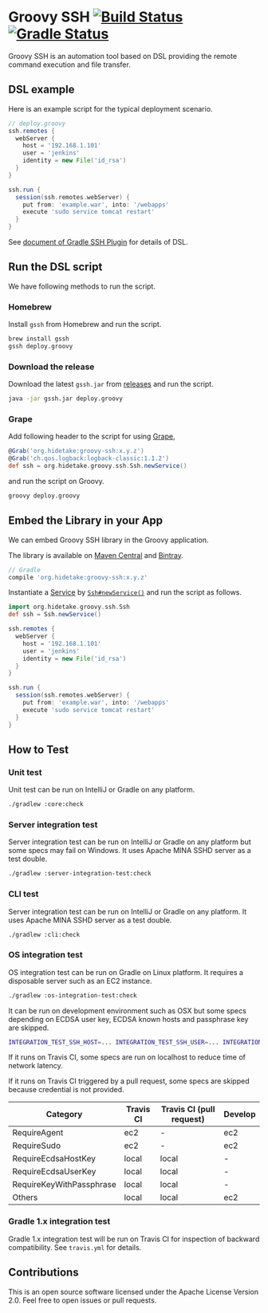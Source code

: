 Groovy SSH [![Build Status](https://travis-ci.org/int128/groovy-ssh.svg?branch=master)](https://travis-ci.org/int128/groovy-ssh) [![Gradle Status](https://gradleupdate.appspot.com/int128/groovy-ssh/status.svg?branch=master)](https://gradleupdate.appspot.com/int128/groovy-ssh/status)
==========

Groovy SSH is an automation tool based on DSL providing the remote command execution and file transfer.


DSL example
-----------

Here is an example script for the typical deployment scenario.

```groovy
// deploy.groovy
ssh.remotes {
  webServer {
    host = '192.168.1.101'
    user = 'jenkins'
    identity = new File('id_rsa')
  }
}

ssh.run {
  session(ssh.remotes.webServer) {
    put from: 'example.war', into: '/webapps'
    execute 'sudo service tomcat restart'
  }
}
```

See [document of Gradle SSH Plugin](https://gradle-ssh-plugin.github.io) for details of DSL.


Run the DSL script
------------------

We have following methods to run the script.

### Homebrew

Install `gssh` from Homebrew and run the script.

```sh
brew install gssh
gssh deploy.groovy
```

### Download the release

Download the latest `gssh.jar` from [releases](https://github.com/int128/groovy-ssh/releases) and run the script.

```sh
java -jar gssh.jar deploy.groovy
```

### Grape

Add following header to the script for using [Grape](http://groovy.codehaus.org/Grape),

```groovy
@Grab('org.hidetake:groovy-ssh:x.y.z')
@Grab('ch.qos.logback:logback-classic:1.1.2')
def ssh = org.hidetake.groovy.ssh.Ssh.newService()
```

and run the script on Groovy.

```sh
groovy deploy.groovy
```


Embed the Library in your App
-----------------------------

We can embed Groovy SSH library in the Groovy application.

The library is available
on [Maven Central](http://search.maven.org/#search%7Cgav%7C1%7Cg%3A%22org.hidetake%22%20AND%20a%3A%22groovy-ssh%22)
and [Bintray](https://bintray.com/int128/maven/groovy-ssh).

```groovy
// Gradle
compile 'org.hidetake:groovy-ssh:x.y.z'
```

Instantiate a [Service](src/main/groovy/org/hidetake/groovy/ssh/core/Service.groovy)
by [`Ssh#newService()`](src/main/groovy/org/hidetake/groovy/ssh/Ssh.groovy)
and run the script as follows.

```groovy
import org.hidetake.groovy.ssh.Ssh
def ssh = Ssh.newService()

ssh.remotes {
  webServer {
    host = '192.168.1.101'
    user = 'jenkins'
    identity = new File('id_rsa')
  }
}

ssh.run {
  session(ssh.remotes.webServer) {
    put from: 'example.war', into: '/webapps'
    execute 'sudo service tomcat restart'
  }
}
```


How to Test
-----------

### Unit test

Unit test can be run on IntelliJ or Gradle on any platform.

```sh
./gradlew :core:check
```


### Server integration test

Server integration test can be run on IntelliJ or Gradle on any platform but some specs may fail on Windows.
It uses Apache MINA SSHD server as a test double.

```sh
./gradlew :server-integration-test:check
```


### CLI test

Server integration test can be run on IntelliJ or Gradle on any platform.
It uses Apache MINA SSHD server as a test double.

```sh
./gradlew :cli:check
```


### OS integration test

OS integration test can be run on Gradle on Linux platform.
It requires a disposable server such as an EC2 instance.

```sh
./gradlew :os-integration-test:check
```

It can be run on development environment such as OSX
but some specs depending on ECDSA user key, ECDSA known hosts and passphrase key are skipped.

```sh
INTEGRATION_TEST_SSH_HOST=... INTEGRATION_TEST_SSH_USER=... INTEGRATION_TEST_SSH_KEY_PATH=... ./gradlew :os-integration-test:check
```

If it runs on Travis CI,
some specs are run on localhost to reduce time of network latency.

If it runs on Travis CI triggered by a pull request,
some specs are skipped because credential is not provided.


Category                    | Travis CI | Travis CI (pull request)  | Develop
----------------------------|-----------|---------------------------|--------
RequireAgent                | ec2       | -                         | ec2
RequireSudo                 | ec2       | -                         | ec2
RequireEcdsaHostKey         | local     | local                     | -
RequireEcdsaUserKey         | local     | local                     | -
RequireKeyWithPassphrase    | local     | local                     | -
Others                      | local     | local                     | ec2


### Gradle 1.x integration test

Gradle 1.x integration test will be run on Travis CI for inspection of backward compatibility.
See `travis.yml` for details.


Contributions
-------------

This is an open source software licensed under the Apache License Version 2.0.
Feel free to open issues or pull requests.
